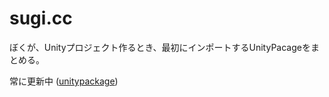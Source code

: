 # sugi.cc

ぼくが、Unityプロジェクト作るとき、最初にインポートするUnityPacageをまとめる。

常に更新中 ([unitypackage](sugi.cc.unitypackage?raw=true))
